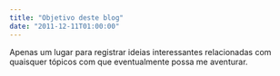 ```yaml
---
title: "Objetivo deste blog"
date: "2011-12-11T01:00:00"
---
```


Apenas um lugar para registrar ideias interessantes relacionadas com quaisquer tópicos com que eventualmente possa me aventurar.
